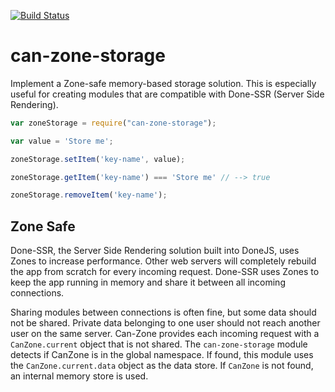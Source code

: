 [![Build Status](https://travis-ci.org/canjs/can-zone-storage.svg?branch=master)](https://travis-ci.org/canjs/can-zone-storage)

# can-zone-storage

Implement a Zone-safe memory-based storage solution.  This is especially useful for creating modules that are compatible with Done-SSR (Server Side Rendering).

```js
var zoneStorage = require("can-zone-storage");

var value = 'Store me';

zoneStorage.setItem('key-name', value);

zoneStorage.getItem('key-name') === 'Store me' // --> true

zoneStorage.removeItem('key-name');
```

## Zone Safe

Done-SSR, the Server Side Rendering solution built into DoneJS, uses Zones to increase performance.  Other web servers will completely rebuild the app from scratch for every incoming request.  Done-SSR uses Zones to keep the app running in memory and share it between all incoming connections.  

Sharing modules between connections is often fine, but some data should not be shared.  Private data belonging to one user should not reach another user on the same server.  Can-Zone provides each incoming request with a `CanZone.current` object that is not shared.  The `can-zone-storage` module detects if CanZone is in the global namespace.  If found, this module uses the `CanZone.current.data` object as the data store.  If `CanZone` is not found, an internal memory store is used.